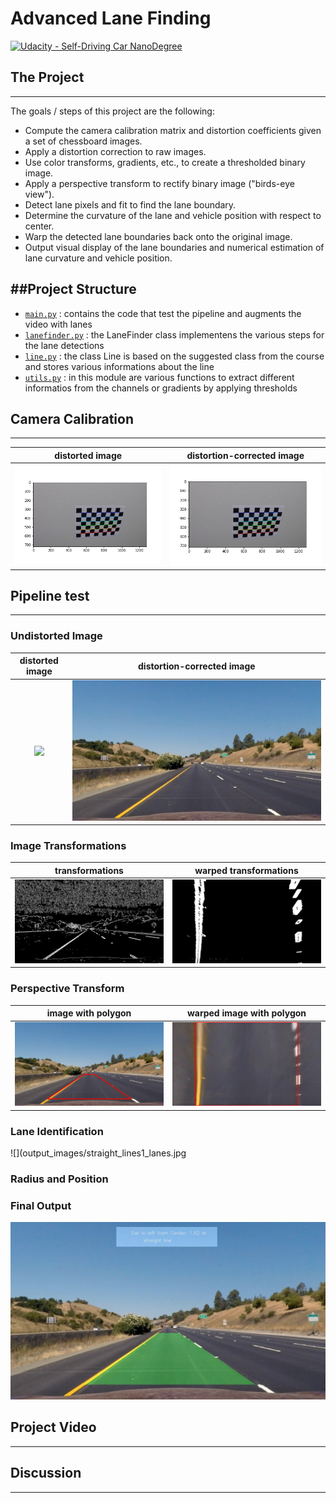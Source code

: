 # Advanced Lane Finding
[![Udacity - Self-Driving Car NanoDegree](https://s3.amazonaws.com/udacity-sdc/github/shield-carnd.svg)](http://www.udacity.com/drive)



## The Project
---

The goals / steps of this project are the following:

* Compute the camera calibration matrix and distortion coefficients given a set of chessboard images.
* Apply a distortion correction to raw images.
* Use color transforms, gradients, etc., to create a thresholded binary image.
* Apply a perspective transform to rectify binary image ("birds-eye view").
* Detect lane pixels and fit to find the lane boundary.
* Determine the curvature of the lane and vehicle position with respect to center.
* Warp the detected lane boundaries back onto the original image.
* Output visual display of the lane boundaries and numerical estimation of lane curvature and vehicle position.


##Project Structure
---

* [`main.py`](main.py) : contains the code that test the pipeline and augments the video with lanes
* [`lanefinder.py`](lanefinder.py) : the LaneFinder class implementens the various steps for the lane detections
* [`line.py`](lanefinder.py) : the class Line is based on the suggested class from the course and stores various informations about the line
* [`utils.py`](utils.py) : in this module are various functions to extract different informatios from the channels or gradients by applying thresholds 

## Camera Calibration
---
distorted image            | distortion-corrected image
:-------------------------:|:-------------------------:
![](output_images/img1distorted.png)  |  ![](output_images/img1distorted.png)



## Pipeline test
---

### Undistorted Image

distorted image            | distortion-corrected image
:-------------------------:|:-------------------------:
![](test_images/straight_lines1.jpg)  |  ![](output_images/straight_lines1_undistored.jpg)

### Image Transformations

transformations        | warped transformations
:-------------------------:|:-------------------------:
![](output_images/straight_lines1_binary_mask.jpg)  |  ![](output_images/straight_lines1_warped_mask.jpg)

### Perspective Transform

image with polygon       | warped image with polygon
:-------------------------:|:-------------------------:
![](output_images/straight_lines1_poly.jpg)  |  ![](output_images/straight_lines1_warped.jpg)

### Lane Identification
![](output_images/straight_lines1_lanes.jpg

### Radius and Position

### Final Output

![](output_images/straight_lines1_final.jpg) 

## Project Video
---


          
## Discussion
---



